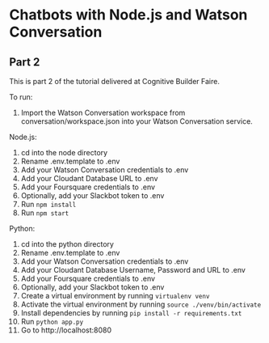 # Chatbots with Node.js and Watson Conversation
## Part 2

This is part 2 of the tutorial delivered at Cognitive Builder Faire.

To run:

1. Import the Watson Conversation workspace from conversation/workspace.json into your Watson Conversation service.

Node.js:

1. cd into the node directory
2. Rename .env.template to .env
3. Add your Watson Conversation credentials to .env
4. Add your Cloudant Database URL to .env
5. Add your Foursquare credentials to .env
6. Optionally, add your Slackbot token to .env
7. Run `npm install`
8. Run `npm start`

Python:

1. cd into the python directory
2. Rename .env.template to .env
3. Add your Watson Conversation credentials to .env
4. Add your Cloudant Database Username, Password and URL to .env
5. Add your Foursquare credentials to .env
6. Optionally, add your Slackbot token to .env
7. Create a virtual environment by running `virtualenv venv`
8. Activate the virtual environment by running `source ./venv/bin/activate`
9. Install dependencies by running `pip install -r requirements.txt`
10. Run `python app.py`
11. Go to http://localhost:8080